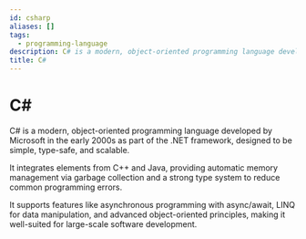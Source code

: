 ```yaml
---
id: csharp
aliases: []
tags:
  - programming-language
description: C# is a modern, object-oriented programming language developed by Microsoft in the early 2000s as part of the .NET framework, designed to be simple, type-safe, and scalable.
title: C#
---
```


# C#

C# is a modern, object-oriented programming language developed by Microsoft in the early 2000s as part of the .NET framework, designed to be simple, type-safe, and scalable.

It integrates elements from C++ and Java, providing automatic memory management via garbage collection and a strong type system to reduce common programming errors.

It supports features like asynchronous programming with async/await, LINQ for data manipulation, and advanced object-oriented principles, making it well-suited for large-scale software development.
